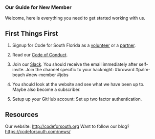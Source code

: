### Our Guide for New Member 
Welcome, here is everything you need to get started working with us. 


## First Things First
1. Signup for Code for South Florida as a [volunteer](https://codeforsouth.org/volunteer/) or a [partner](http://codeforsouth.org/partner). 

2. Read our [Code of Conduct](https://codeforsouth.org/code-of-conduct/).

3. Join our [Slack](https://codeformiami.slack.com/join/shared_invite/). You should receive the email immediately after self-invite.
  Join the channel specific to your hacknight:
  #broward
  #palm-beach
  #new-member
  #jobs

4. You should look at the website and see what we have been up to. Maybe also become a subscriber. 

5. Setup up your GitHub account:
  Set up two factor authentication.


## Resources
Our website: http://codeforsouth.org
Want to follow our blog? https://codeforsouth.com/news/







